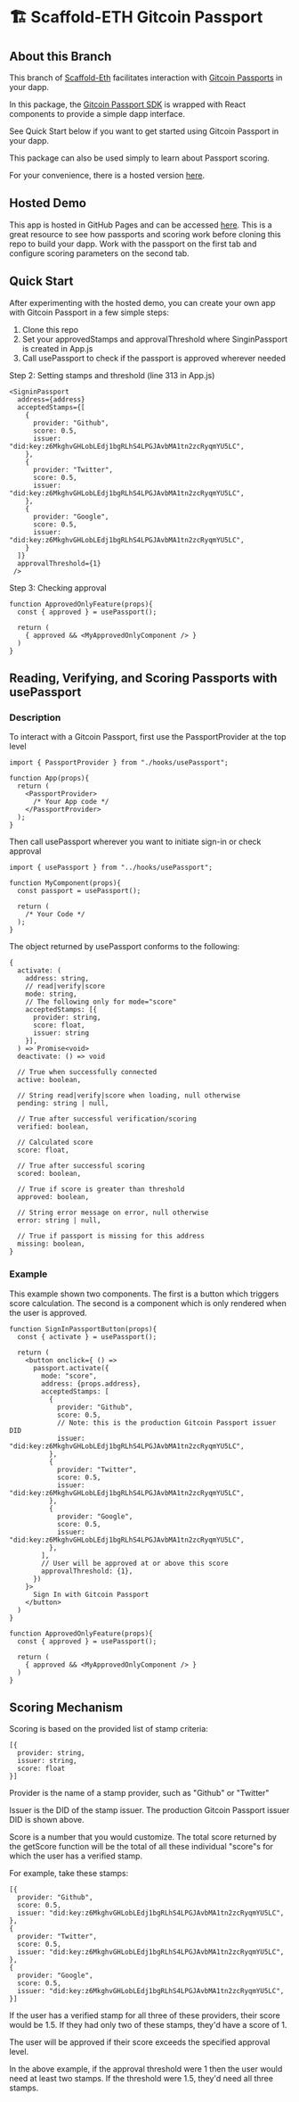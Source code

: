 # 🏗 Scaffold-ETH Gitcoin Passport

## About this Branch
This branch of [Scaffold-Eth](https://github.com/scaffold-eth/scaffold-eth) facilitates interaction with
[Gitcoin Passports](https://passport.gitcoin.co/) in your dapp.

In this package, the [Gitcoin Passport SDK](https://github.com/gitcoinco/passport-sdk) is wrapped with
React components to provide a simple dapp interface.

See Quick Start below if you want to get started using Gitcoin Passport in your dapp.

This package can also be used simply to learn about Passport scoring.

For your convenience, there is a hosted version [here](https://lucianhymer.github.io/Scaffold-eth-gitcoin-passport).

## Hosted Demo
This app is hosted in GitHub Pages and can be accessed [here](https://lucianhymer.github.io/Scaffold-eth-gitcoin-passport).
This is a great resource to see how passports and scoring work before cloning this repo to build your dapp.
Work with the passport on the first tab and configure scoring parameters on the second tab.

## Quick Start
After experimenting with the hosted demo, you can create your own app with Gitcoin Passport in a few simple steps: 
1. Clone this repo
2. Set your approvedStamps and approvalThreshold where SinginPassport is created in App.js
3. Call usePassport to check if the passport is approved wherever needed

Step 2: Setting stamps and threshold (line 313 in App.js)
```
<SigninPassport
  address={address}
  acceptedStamps={[
    {
      provider: "Github",
      score: 0.5,
      issuer: "did:key:z6MkghvGHLobLEdj1bgRLhS4LPGJAvbMA1tn2zcRyqmYU5LC",
    },
    {
      provider: "Twitter",
      score: 0.5,
      issuer: "did:key:z6MkghvGHLobLEdj1bgRLhS4LPGJAvbMA1tn2zcRyqmYU5LC",
    },
    {
      provider: "Google",
      score: 0.5,
      issuer: "did:key:z6MkghvGHLobLEdj1bgRLhS4LPGJAvbMA1tn2zcRyqmYU5LC",
    }
  ]}
  approvalThreshold={1}
 />
```

Step 3: Checking approval
```
function ApprovedOnlyFeature(props){
  const { approved } = usePassport();

  return (
    { approved && <MyApprovedOnlyComponent /> }
  )
}
```

## Reading, Verifying, and Scoring Passports with usePassport

### Description
To interact with a Gitcoin Passport, first use the PassportProvider at the top level
```
import { PassportProvider } from "./hooks/usePassport";

function App(props){
  return (
    <PassportProvider>
      /* Your App code */
    </PassportProvider>
  );
}
```

Then call usePassport wherever you want to initiate sign-in or check approval
```
import { usePassport } from "../hooks/usePassport";

function MyComponent(props){
  const passport = usePassport();

  return (
    /* Your Code */
  );
}
```

The object returned by usePassport conforms to the following:
```
{
  activate: (
    address: string,
    // read|verify|score
    mode: string,
    // The following only for mode="score"
    acceptedStamps: [{
      provider: string,
      score: float,
      issuer: string
    }],
  ) => Promise<void>
  deactivate: () => void

  // True when successfully connected
  active: boolean,

  // String read|verify|score when loading, null otherwise
  pending: string | null,

  // True after successful verification/scoring
  verified: boolean,

  // Calculated score
  score: float,

  // True after successful scoring
  scored: boolean,

  // True if score is greater than threshold
  approved: boolean,

  // String error message on error, null otherwise
  error: string | null,

  // True if passport is missing for this address
  missing: boolean,
}
```

### Example
This example shown two components. The first is a button which triggers score calculation.
The second is a component which is only rendered when the user is approved.
```
function SignInPassportButton(props){
  const { activate } = usePassport();

  return (
    <button onclick={ () =>
      passport.activate({
        mode: "score",
        address: {props.address},
        acceptedStamps: [
          {
            provider: "Github",
            score: 0.5,
            // Note: this is the production Gitcoin Passport issuer DID
            issuer: "did:key:z6MkghvGHLobLEdj1bgRLhS4LPGJAvbMA1tn2zcRyqmYU5LC",
          },
          {
            provider: "Twitter",
            score: 0.5,
            issuer: "did:key:z6MkghvGHLobLEdj1bgRLhS4LPGJAvbMA1tn2zcRyqmYU5LC",
          },
          {
            provider: "Google",
            score: 0.5,
            issuer: "did:key:z6MkghvGHLobLEdj1bgRLhS4LPGJAvbMA1tn2zcRyqmYU5LC",
          },
        ],
        // User will be approved at or above this score
        approvalThreshold: {1},
      })
    }>
      Sign In with Gitcoin Passport
    </button>
  )
}

function ApprovedOnlyFeature(props){
  const { approved } = usePassport();

  return (
    { approved && <MyApprovedOnlyComponent /> }
  )
}
```

## Scoring Mechanism
Scoring is based on the provided list of stamp criteria:
```
[{
  provider: string,
  issuer: string,
  score: float
}]
```
Provider is the name of a stamp provider, such as "Github" or "Twitter"

Issuer is the DID of the stamp issuer. The production Gitcoin Passport issuer DID is shown above.

Score is a number that you would customize. The total score returned by the getScore function will
be the total of all these individual "score"s for which the user has a verified stamp.

For example, take these stamps:
```
[{
  provider: "Github",
  score: 0.5,
  issuer: "did:key:z6MkghvGHLobLEdj1bgRLhS4LPGJAvbMA1tn2zcRyqmYU5LC",
},
{
  provider: "Twitter",
  score: 0.5,
  issuer: "did:key:z6MkghvGHLobLEdj1bgRLhS4LPGJAvbMA1tn2zcRyqmYU5LC",
},
{
  provider: "Google",
  score: 0.5,
  issuer: "did:key:z6MkghvGHLobLEdj1bgRLhS4LPGJAvbMA1tn2zcRyqmYU5LC",
}]
```
If the user has a verified stamp for all three of these providers, their
score would be 1.5. If they had only two of these stamps, they'd have a score of 1.

The user will be approved if their score exceeds the specified approval level.

In the above example, if the approval threshold were 1 then the user would need at least
two stamps. If the threshold were 1.5, they'd need all three stamps.
